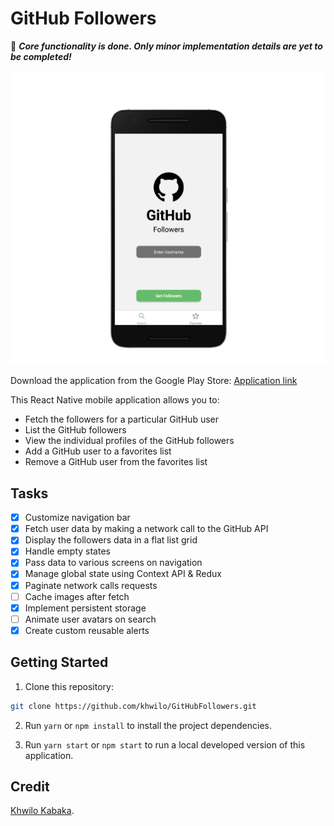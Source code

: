 # GitHub Followers

:construction: _**Core functionality is done. Only minor implementation details are yet to be completed!**_

![GiHub Followers App Home screen image](https://github.com/khwilo/project-demos/blob/master/GitHubFollowers/github-followers-home-screen.png)

Download the application from the Google Play Store: [Application link](https://play.google.com/store/apps/details?id=com.khwilo.githubfollowers)

This React Native mobile application allows you to:

- Fetch the followers for a particular GitHub user
- List the GitHub followers
- View the individual profiles of the GitHub followers
- Add a GitHub user to a favorites list
- Remove a GitHub user from the favorites list

## Tasks

- [x] Customize navigation bar
- [x] Fetch user data by making a network call to the GitHub API
- [x] Display the followers data in a flat list grid
- [x] Handle empty states
- [x] Pass data to various screens on navigation
- [x] Manage global state using Context API & Redux
- [x] Paginate network calls requests
- [ ] Cache images after fetch
- [x] Implement persistent storage
- [ ] Animate user avatars on search
- [x] Create custom reusable alerts

## Getting Started

1. Clone this repository:

```bash
git clone https://github.com/khwilo/GitHubFollowers.git
```

2. Run `yarn` or `npm install` to install the project dependencies.

3. Run `yarn start` or `npm start` to run a local developed version of this application.

## Credit

[Khwilo Kabaka](https://www.github.com).
